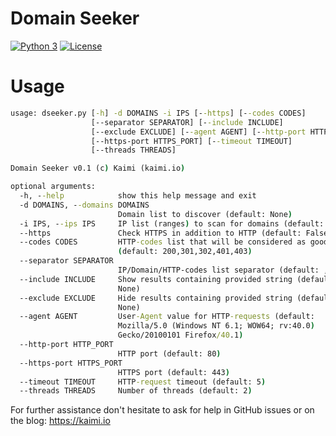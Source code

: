 Domain Seeker
=====================
[![Python 3](https://img.shields.io/badge/python-3%20%2B-green.svg)](https://www.python.org/) [![License](https://img.shields.io/badge/license-MIT-red.svg)](https://raw.githubusercontent.com/kaimi-io/dseeker/master/LICENSE)

# Usage
```bat
usage: dseeker.py [-h] -d DOMAINS -i IPS [--https] [--codes CODES]
                  [--separator SEPARATOR] [--include INCLUDE]
                  [--exclude EXCLUDE] [--agent AGENT] [--http-port HTTP_PORT]
                  [--https-port HTTPS_PORT] [--timeout TIMEOUT]
                  [--threads THREADS]

Domain Seeker v0.1 (c) Kaimi (kaimi.io)

optional arguments:
  -h, --help            show this help message and exit
  -d DOMAINS, --domains DOMAINS
                        Domain list to discover (default: None)
  -i IPS, --ips IPS     IP list (ranges) to scan for domains (default: None)
  --https               Check HTTPS in addition to HTTP (default: False)
  --codes CODES         HTTP-codes list that will be considered as good
                        (default: 200,301,302,401,403)
  --separator SEPARATOR
                        IP/Domain/HTTP-codes list separator (default: ,)
  --include INCLUDE     Show results containing provided string (default:
                        None)
  --exclude EXCLUDE     Hide results containing provided string (default:
                        None)
  --agent AGENT         User-Agent value for HTTP-requests (default:
                        Mozilla/5.0 (Windows NT 6.1; WOW64; rv:40.0)
                        Gecko/20100101 Firefox/40.1)
  --http-port HTTP_PORT
                        HTTP port (default: 80)
  --https-port HTTPS_PORT
                        HTTPS port (default: 443)
  --timeout TIMEOUT     HTTP-request timeout (default: 5)
  --threads THREADS     Number of threads (default: 2)
```

For further assistance don't hesitate to ask for help in GitHub issues or on the blog: https://kaimi.io
